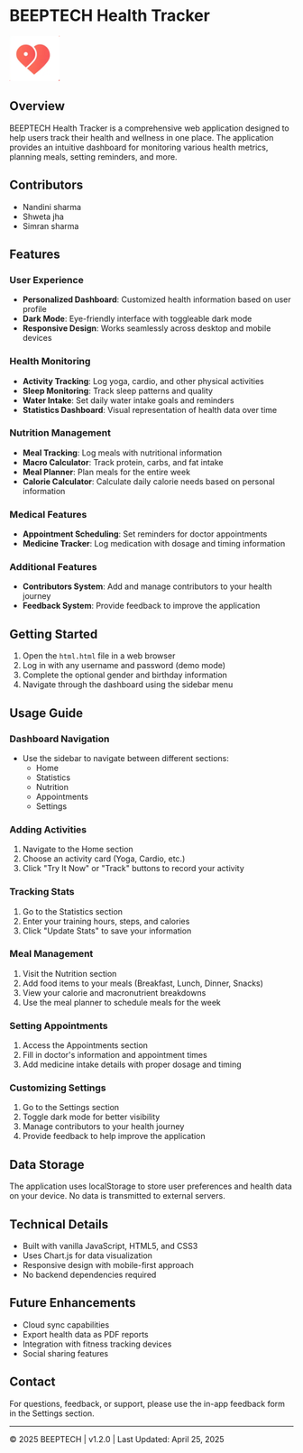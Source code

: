 # BEEPTECH Health Tracker

![BEEPTECH Logo](Screenshot%202025-03-10%20210211.png)

## Overview
BEEPTECH Health Tracker is a comprehensive web application designed to help users track their health and wellness in one place. The application provides an intuitive dashboard for monitoring various health metrics, planning meals, setting reminders, and more.

## Contributors
- Nandini sharma
- Shweta jha
- Simran sharma

## Features

### User Experience
- **Personalized Dashboard**: Customized health information based on user profile
- **Dark Mode**: Eye-friendly interface with toggleable dark mode
- **Responsive Design**: Works seamlessly across desktop and mobile devices

### Health Monitoring
- **Activity Tracking**: Log yoga, cardio, and other physical activities
- **Sleep Monitoring**: Track sleep patterns and quality
- **Water Intake**: Set daily water intake goals and reminders
- **Statistics Dashboard**: Visual representation of health data over time

### Nutrition Management
- **Meal Tracking**: Log meals with nutritional information
- **Macro Calculator**: Track protein, carbs, and fat intake
- **Meal Planner**: Plan meals for the entire week
- **Calorie Calculator**: Calculate daily calorie needs based on personal information

### Medical Features
- **Appointment Scheduling**: Set reminders for doctor appointments
- **Medicine Tracker**: Log medication with dosage and timing information

### Additional Features
- **Contributors System**: Add and manage contributors to your health journey
- **Feedback System**: Provide feedback to improve the application

## Getting Started
1. Open the `html.html` file in a web browser
2. Log in with any username and password (demo mode)
3. Complete the optional gender and birthday information
4. Navigate through the dashboard using the sidebar menu

## Usage Guide

### Dashboard Navigation
- Use the sidebar to navigate between different sections:
  - Home
  - Statistics
  - Nutrition
  - Appointments
  - Settings

### Adding Activities
1. Navigate to the Home section
2. Choose an activity card (Yoga, Cardio, etc.)
3. Click "Try It Now" or "Track" buttons to record your activity

### Tracking Stats
1. Go to the Statistics section
2. Enter your training hours, steps, and calories
3. Click "Update Stats" to save your information

### Meal Management
1. Visit the Nutrition section
2. Add food items to your meals (Breakfast, Lunch, Dinner, Snacks)
3. View your calorie and macronutrient breakdowns
4. Use the meal planner to schedule meals for the week

### Setting Appointments
1. Access the Appointments section
2. Fill in doctor's information and appointment times
3. Add medicine intake details with proper dosage and timing

### Customizing Settings
1. Go to the Settings section
2. Toggle dark mode for better visibility
3. Manage contributors to your health journey
4. Provide feedback to help improve the application

## Data Storage
The application uses localStorage to store user preferences and health data on your device. No data is transmitted to external servers.

## Technical Details
- Built with vanilla JavaScript, HTML5, and CSS3
- Uses Chart.js for data visualization
- Responsive design with mobile-first approach
- No backend dependencies required

## Future Enhancements
- Cloud sync capabilities
- Export health data as PDF reports
- Integration with fitness tracking devices
- Social sharing features

## Contact
For questions, feedback, or support, please use the in-app feedback form in the Settings section.

---

© 2025 BEEPTECH | v1.2.0 | Last Updated: April 25, 2025